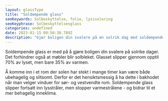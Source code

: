 ```yaml
---
layout: glassType
title: "Soldempende glass"
seoKeywords: Solbeskyttelse, folie, lysisolering
seoKeyphrase: Solbeskyttelsesglass
categories: undefined
date: 2023-01-15 09:50:38.789Z
description: "Gjør boligen din svalere på en solrik dag med soldempende glass, som slipper gjennom opptil 70% av lyset - men kun 35% av varmen."
---
```


Soldempende glass er med på å gjøre boligen din svalere på solrike dager. Det forhindrer også at møbler blir solbleket. Glasset slipper gjennom opptil 70% av lyset, men bare 35% av varmen.

Å komme inn i et rom der solen har stekt i mange timer kan være både ubehagelig og slitsomt. Derfor er det hensiktsmessig å ha dette i bakhodet når man velger vinduer for sør- og vestvendte rom. Soldempende glass slipper fortsatt inn lysstråler, men stopper varmestrålene - og bidrar til et mer behagelig inneklima.
